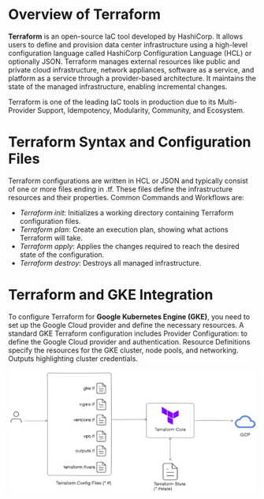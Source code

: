# Overview of Terraform
**Terraform** is an open-source IaC tool developed by HashiCorp. It allows users to define and provision data center infrastructure using a high-level configuration language called HashiCorp Configuration Language (HCL) or optionally JSON. Terraform manages external resources like public and private cloud infrastructure, network appliances, software as a service, and platform as a service through a provider-based architecture. It maintains the state of the managed infrastructure, enabling incremental changes.

Terraform is one of the leading IaC tools in production due to its Multi-Provider Support, Idempotency, Modularity, Community, and Ecosystem.

# Terraform Syntax and Configuration Files
Terraform configurations are written in HCL or JSON and typically consist of one or more files ending in .tf. These files define the infrastructure resources and their properties. Common Commands and Workflows are:

+ *Terraform init*: Initializes a working directory containing Terraform configuration files.
+ *Terraform plan*: Create an execution plan, showing what actions Terraform will take.
+ *Terraform apply*: Applies the changes required to reach the desired state of the configuration.
+ *Terraform destroy*: Destroys all managed infrastructure. 

# Terraform and GKE Integration
To configure Terraform for **Google Kubernetes Engine (GKE)**, you need to set up the Google Cloud provider and define the necessary resources. A standard GKE Terraform configuration includes Provider Configuration: to define the Google Cloud provider and authentication. Resource Definitions specify the resources for the GKE cluster, node pools, and networking. Outputs highlighting cluster credentials.


![TF-diagram](./Tf_diagram.png)
